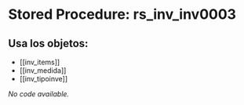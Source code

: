 # Stored Procedure: rs_inv_inv0003

## Usa los objetos:
- [[inv_items]]
- [[inv_medida]]
- [[inv_tipoinve]]

*No code available.*

